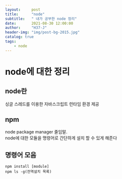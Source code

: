 ```yaml
---
layout:     post
title:      "node"
subtitle:   " 내가 공부한 node 정리"
date:       2021-08-30 12:00:00
author:     "H37-J"
header-img: "img/post-bg-2015.jpg"
catalog: true
tags:
    - node
---
```


# node에 대한 정리

## node란

싱글 스레드를 이용한 자바스크립트 런타임 환경 제공

## npm

node package manager 줄임말.  
node에 대한 모듈을 명령어로 간단하게 설치 할 수 있게 해준다

## 명령어 모음

``` terminal
npm install [module]
npm ls -g(전역설치 목록)
```
